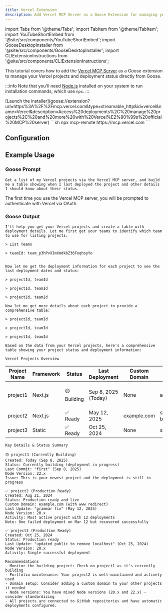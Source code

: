 ```yaml
---
title: Vercel Extension
description: Add Vercel MCP Server as a Goose Extension for managing your deployments
---
```


import Tabs from '@theme/Tabs';
import TabItem from '@theme/TabItem';
import YouTubeShortEmbed from '@site/src/components/YouTubeShortEmbed';
import GooseDesktopInstaller from '@site/src/components/GooseDesktopInstaller';
import CLIExtensionInstructions from '@site/src/components/CLIExtensionInstructions';

<YouTubeShortEmbed videoUrl="https://www.youtube.com/embed/-Y-werFKtTw" />

This tutorial covers how to add the [Vercel MCP Server](https://vercel.com/docs/mcp/vercel-mcp) as a Goose extension to manage your Vercel projects and deployment status directly from Goose.

:::info
Note that you'll need [Node.js](https://nodejs.org/) installed on your system to run installation commands, which use `npx`.
:::

<Tabs groupId="interface">
  <TabItem value="ui" label="Goose Desktop" default>
  [Launch the installer](goose://extension?url=https%3A%2F%2Fmcp.vercel.com&type=streamable_http&id=vercel&name=Vercel&description=Access%20deployments%2C%20manage%20projects%2C%20and%20more%20with%20Vercel%E2%80%99s%20official%20MCP%20server)
  </TabItem>
  <TabItem value="cli" label="Goose CLI">
    ```sh
    npx mcp-remote https://mcp.vercel.com
    ```
  </TabItem>
</Tabs>


## Configuration

<Tabs groupId="interface">
  <TabItem value="ui" label="Goose Desktop" default>
    <GooseDesktopInstaller
      extensionId="Vercel"
      extensionName="Vercel"
      description="Access Vercel deployments and manage projects"
      type="http"
      url="https://mcp.vercel.com"
    />
  </TabItem>
  <TabItem value="cli" label="Goose CLI">
    <CLIExtensionInstructions
      name="Vercel"
      type="http"
      url="https://mcp.vercel.com"
      timeout={300}
    />
  </TabItem>
</Tabs>

## Example Usage

### Goose Prompt
```
Get a list of my Vercel projects via the Vercel MCP server, and build me a table showing when I last deployed the project and other details I should know about their status.
```

The first time you use the Vercel MCP server, you will be prompted to authenticate with Vercel via OAuth.

### Goose Output
```
I'll help you get your Vercel projects and create a table with deployment details. Let me first get your teams to identify which team to use for listing projects.

> List Teams

> teamId: team_p3hPvXImXmdkbZ36FoqhoyYo


Now let me get the deployment information for each project to see the last deployment dates and status:

> projectId, teamId

> projectId, teamId

> projectId, teamId

Now let me get more details about each project to provide a comprehensive table:

> projectId, teamId

> projectId, teamId

> projectId, teamId

Based on the data from your Vercel projects, here's a comprehensive table showing your project status and deployment information:

Vercel Projects Overview
```
Project Name|Framework|Status|Last Deployment|Custom Domain|GitHub Repo|Notes
---|---|---|---|---|---|---
project1|Next.js|🟡 Building|Sep 8, 2025 (Today)|None|about-me|Currently building - newest project
project2|Next.js|✅ Ready|May 12, 2025|example.com|starter-blog|Notes for site 2
project3|Static|✅ Ready|Oct 25, 2024|None|sample.com|Notes for Site 3

```
Key Details & Status Summary

🟡 project1 (Currently Building)
Created: Today (Sep 8, 2025)
Status: Currently building (deployment in progress)
Last Commit: "first" (Sep 8, 2025)
Node Version: 22.x
Issue: This is your newest project and the deployment is still in progress

✅ project2 (Production Ready)
Created: Aug 21, 2024
Status: Production ready and live
Custom Domain: example.com (with www redirect)
Last Update: "grammar fix" (May 12, 2025)
Node Version: 20.x
Activity: Most active project with 12 deployments
Note: One failed deployment on Mar 12 but recovered successfully

✅ project3 (Production Ready)
Created: Oct 25, 2024
Status: Production ready
Last Update: "updated public to remove localhost" (Oct 25, 2024)
Node Version: 20.x
Activity: Single successful deployment

Recommendations
- Monitor the building project: Check on project1 as it's currently building
- Portfolio maintenance: Your project2 is well-maintained and actively used
- Domain setup: Consider adding a custom domain to your other projects if needed
- Node versions: You have mixed Node versions (20.x and 22.x) - consider standardizing
- All projects are connected to GitHub repositories and have automatic deployments configured.
```